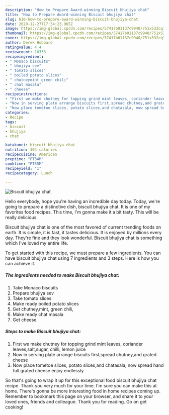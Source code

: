 ```yaml
---
description: "How to Prepare Award-winning Biscuit bhujiya chat"
title: "How to Prepare Award-winning Biscuit bhujiya chat"
slug: 610-how-to-prepare-award-winning-biscuit-bhujiya-chat
date: 2020-12-27T17:34:23.965Z
image: https://img-global.cpcdn.com/recipes/57417b01137c9940/751x532cq70/biscuit-bhujiya-chat-recipe-main-photo.jpg
thumbnail: https://img-global.cpcdn.com/recipes/57417b01137c9940/751x532cq70/biscuit-bhujiya-chat-recipe-main-photo.jpg
cover: https://img-global.cpcdn.com/recipes/57417b01137c9940/751x532cq70/biscuit-bhujiya-chat-recipe-main-photo.jpg
author: Derek Hubbard
ratingvalue: 4.4
reviewcount: 10336
recipeingredient:
- " Monaco biscuits"
- " bhujiya sev"
- " tomato slices"
- " boiled potato slices"
- " chutneymint green chili"
- " chat masala"
- " cheese"
recipeinstructions:
- "First we make chutney for topping grind mint leaves, coriander leaves,salt,sugar, chilli, lemon juice"
- "Now in serving plate arrange biscuits first,spread chutney,and grated cheese"
- "Now place tometoe slices, potato slices,and chatasala, now spread hand full grated cheese enjoy endlessly"
categories:
- Recipe
tags:
- biscuit
- bhujiya
- chat

katakunci: biscuit bhujiya chat 
nutrition: 104 calories
recipecuisine: American
preptime: "PT34M"
cooktime: "PT55M"
recipeyield: "1"
recipecategory: Lunch

---
```



![Biscuit bhujiya chat](https://img-global.cpcdn.com/recipes/57417b01137c9940/751x532cq70/biscuit-bhujiya-chat-recipe-main-photo.jpg)

Hello everybody, hope you're having an incredible day today. Today, we're going to prepare a distinctive dish, biscuit bhujiya chat. It is one of my favorites food recipes. This time, I'm gonna make it a bit tasty. This will be really delicious.



Biscuit bhujiya chat is one of the most favored of current trending foods on earth. It is simple, it is fast, it tastes delicious. It is enjoyed by millions every day. They're fine and they look wonderful. Biscuit bhujiya chat is something which I've loved my entire life.


To get started with this recipe, we must prepare a few ingredients. You can have biscuit bhujiya chat using 7 ingredients and 3 steps. Here is how you can achieve it.

<!--inarticleads1-->

##### The ingredients needed to make Biscuit bhujiya chat:

1. Take  Monaco biscuits
1. Prepare  bhujiya sev
1. Take  tomato slices
1. Make ready  boiled potato slices
1. Get  chutney,mint, green chili,
1. Make ready  chat masala
1. Get  cheese




<!--inarticleads2-->

##### Steps to make Biscuit bhujiya chat:

1. First we make chutney for topping grind mint leaves, coriander leaves,salt,sugar, chilli, lemon juice
1. Now in serving plate arrange biscuits first,spread chutney,and grated cheese
1. Now place tometoe slices, potato slices,and chatasala, now spread hand full grated cheese enjoy endlessly




So that's going to wrap it up for this exceptional food biscuit bhujiya chat recipe. Thank you very much for your time. I'm sure you can make this at home. There's gonna be more interesting food in home recipes coming up. Remember to bookmark this page on your browser, and share it to your loved ones, friends and colleague. Thank you for reading. Go on get cooking!
